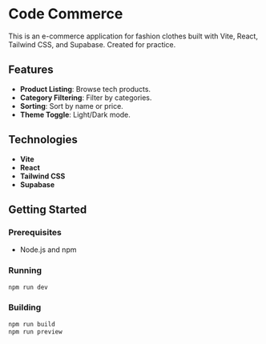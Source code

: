 # Code Commerce

This is an e-commerce application for fashion clothes built with Vite, React, Tailwind CSS, and Supabase. Created for
practice.

## Features

- **Product Listing**: Browse tech products.
- **Category Filtering**: Filter by categories.
- **Sorting**: Sort by name or price.
- **Theme Toggle**: Light/Dark mode.

## Technologies

- **Vite**
- **React**
- **Tailwind CSS**
- **Supabase**

## Getting Started

### Prerequisites

- Node.js and npm

### Running

```bash
npm run dev
```

### Building

```bash
npm run build
npm run preview
```

